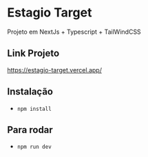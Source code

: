 # Estagio Target

Projeto em NextJs + Typescript + TailWindCSS

## Link Projeto 
https://estagio-target.vercel.app/

## Instalação
- `npm install`

## Para rodar
- `npm run dev`
